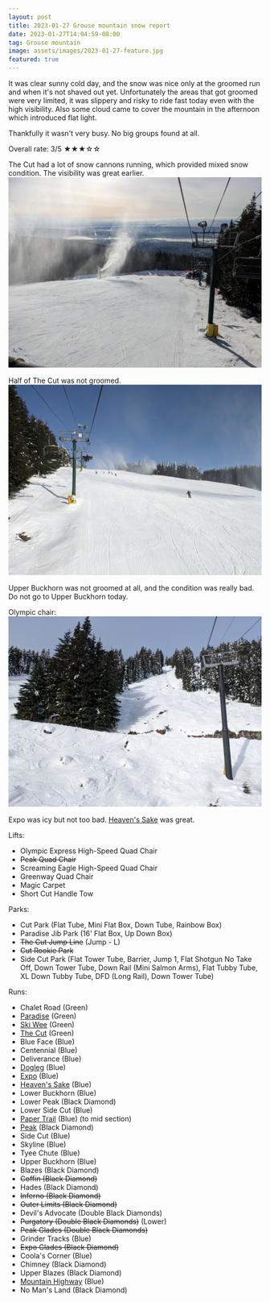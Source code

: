 ```yaml
---
layout: post
title: 2023-01-27 Grouse mountain snow report
date: 2023-01-27T14:04:59-08:00
tag: Grouse mountain
image: assets/images/2023-01-27-feature.jpg
featured: true
---
```


It was clear sunny cold day, and the snow was nice only at the groomed run and when it's not shaved out yet. Unfortunately the areas that got groomed were very limited, it was slippery and risky to ride fast today even with the high visibility. Also some cloud came to cover the mountain in the afternoon which introduced flat light.

Thankfully it wasn't very busy. No big groups found at all.

Overall rate: 3/5 ★★★☆☆

The Cut had a lot of snow cannons running, which provided mixed snow condition. The visibility was great earlier.
![](/assets/images/2023-01-30-the-cut-lower.jpg)

Half of The Cut was not groomed.
![](/assets/images/2023-01-30-the-cut.jpg)

Upper Buckhorn was not groomed at all, and the condition was really bad. Do not go to Upper Buckhorn today.

Olympic chair:
![](/assets/images/2023-01-30-olympic-chair.jpg)

Expo was icy but not too bad. [Heaven's Sake](/heavens-sake/) was great.

Lifts:

* Olympic Express High-Speed Quad Chair
* <del>Peak Quad Chair</del>
* Screaming Eagle High-Speed Quad Chair
* Greenway Quad Chair
* Magic Carpet
* Short Cut Handle Tow

Parks:

* Cut Park (Flat Tube, Mini Flat Box, Down Tube, Rainbow Box)
* Paradise Jib Park (16' Flat Box, Up Down Box)
* <del>The Cut Jump Line</del> (Jump - L)
* <del>Cut Rookie Park</del>
* Side Cut Park (Flat Tower Tube, Barrier, Jump 1, Flat Shotgun No Take Off, Down Tower Tube, Down Rail (Mini Salmon Arms), Flat Tubby Tube, XL Down Tubby Tube, DFD (Long Rail), Down Tower Tube)

Runs:

* Chalet Road (Green)
* [Paradise](/grouse/paradise) (Green)
* [Ski Wee](/magic-carpet/) (Green)
* [The Cut](/grouse/the-cut/) (Green)
* Blue Face (Blue)
* Centennial (Blue)
* Deliverance (Blue)
* [Dogleg](/dogleg/) (Blue)
* [Expo](/grouse/expo/) (Blue)
* [Heaven's Sake](/heavens-sake/) (Blue)
* Lower Buckhorn (Blue)
* Lower Peak (Black Diamond)
* Lower Side Cut (Blue)
* [Paper Trail](/paper-trail/) (Blue) (to mid section)
* [Peak](/grouse/peak/) (Black Diamond)
* Side Cut (Blue)
* Skyline (Blue)
* Tyee Chute (Blue)
* Upper Buckhorn (Blue)
* Blazes (Black Diamond)
* <del>Coffin (Black Diamond)</del>
* Hades (Black Diamond)
* <del>Inferno (Black Diamond)</del>
* <del>Outer Limits (Black Diamond)</del>
* Devil's Advocate (Double Black Diamonds)
* <del>Purgatory (Double Black Diamonds)</del> (Lower)
* <del>Peak Glades (Double Black Diamonds)</del>
* Grinder Tracks (Blue)
* <del>Expo Glades (Black Diamond)</del>
* Coola's Corner (Blue)
* Chimney (Black Diamond)
* Upper Blazes (Black Diamond)
* [Mountain Highway](/grouse/mountain-highway/) (Blue)
* No Man's Land (Black Diamond)


